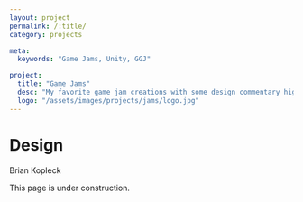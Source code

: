 ```yaml
---
layout: project
permalink: /:title/
category: projects

meta:
  keywords: "Game Jams, Unity, GGJ"

project:
  title: "Game Jams"
  desc: "My favorite game jam creations with some design commentary highlights"
  logo: "/assets/images/projects/jams/logo.jpg"
---
```


# Design
Brian Kopleck  

<!-- FACTSHEET END -->

This page is under construction.